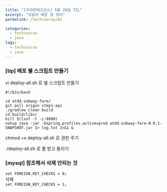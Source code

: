 ```yaml
---
title: "[우아한테크코스] 5월 26일 TIL"
excerpt: "오늘의 배운 점 정리"
permalink: /techcourse/82

categories:
  - techcourse
  - java
tags:
  - techcourse  
  - java
---  
```


### [tip] 배포 쉘 스크립트 만들기  
vi deploy-all.sh 로 쉘 스크립트 만들기  
```
#!/bin/bash

cd atdd-subway-fare/
git pull origin step1-api
./gradlew clean build
cd build/libs/
kill $(lsof -t -i:8080)
nohup java -jar -Dspring.profiles.active=prod atdd-subway-fare-0.0.1-SNAPSHOT.jar 1> log.txt 2>&1 &
```  

chmod +x deploy-all.sh 로 권한 주기  

./deploy-all.sh 로 풀 받고 돌리기  

### [mysql] 참조해서 삭제 안되는 것  
`set FOREIGN_KEY_CHECKS = 0;`  
삭제  
`set FOREIGN_KEY_CHECKS = 1;`  